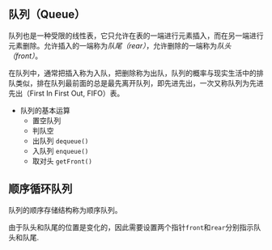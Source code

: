 ## 队列（Queue）

队列也是一种受限的线性表，它只允许在表的一端进行元素插入，而在另一端进行元素删除。允许插入的一端称为*队尾（rear）*，允许删除的一端称为*队头（front）*。

在队列中，通常把插入称为入队，把删除称为出队，队列的概率与现实生活中的排队类似，排在队列最前面的总是最先离开队列，即先进先出，一次又称队列为先进先出（First In First Out, FIFO）表。

* 队列的基本运算
    * 置空队列
    * 判队空
    * 出队列 ```dequeue()```
    * 入队列 ```enqueue()```
    * 取对头 ```getFront()```


## 顺序循环队列
队列的顺序存储结构称为顺序队列。

由于队头和队尾的位置是变化的，因此需要设置两个指针```front```和```rear```分别指示队头和队尾.